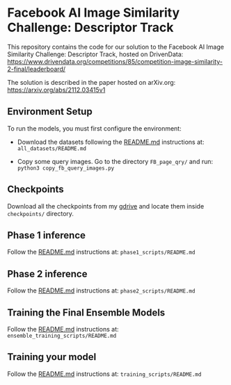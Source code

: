 # Facebook AI Image Similarity Challenge: Descriptor Track


This repository contains the code for our solution to the Facebook AI Image Similarity Challenge: Descriptor Track, hosted on DrivenData: <br />
https://www.drivendata.org/competitions/85/competition-image-similarity-2-final/leaderboard/

The solution is described in the paper hosted on arXiv.org: <br /> 
https://arxiv.org/abs/2112.03415v1


## Environment Setup
To run the models, you must first configure the environment:

- Download the datasets following the [README.md](./all_datasets) instructions at: ```all_datasets/README.md```

- Copy some query images. Go to the directory ```FB_page_qry/``` and run: ```python3 copy_fb_query_images.py```

## Checkpoints

Download all the checkpoints from my [gdrive](https://drive.google.com/drive/folders/1MnTm7OIPYuMMuc_uij7_bvT7_8NCxP-o) and locate them inside ```checkpoints/``` directory.


## Phase 1 inference

Follow the [README.md](./phase1_scripts) instructions at: ```phase1_scripts/README.md```


## Phase 2 inference

Follow the [README.md](./phase2_scripts) instructions at: ```phase2_scripts/README.md```


## Training the Final Ensemble Models 

Follow the [README.md](./ensemble_training_scripts) instructions at: ```ensemble_training_scripts/README.md```


## Training your model

Follow the [README.md](./training_scripts) instructions at: ```training_scripts/README.md```
